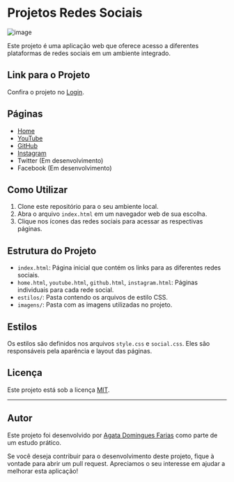 # Projetos Redes Sociais
![image](https://github.com/htadmg/projeto-social/assets/124289385/0fc4e87e-f580-4531-9a56-254600edeb2f)

Este projeto é uma aplicação web que oferece acesso a diferentes plataformas de redes sociais em um ambiente integrado.
## Link para o Projeto
Confira o projeto no [Login]([https://alurabooks-cyan.vercel.app/](https://projeto-login-pied.vercel.app/)).
## Páginas

- [Home](home.html)
- [YouTube](youtube.html)
- [GitHub](github.html)
- [Instagram](instagram.html)
- Twitter (Em desenvolvimento)
- Facebook (Em desenvolvimento)

## Como Utilizar

1. Clone este repositório para o seu ambiente local.
2. Abra o arquivo `index.html` em um navegador web de sua escolha.
3. Clique nos ícones das redes sociais para acessar as respectivas páginas.

## Estrutura do Projeto

- `index.html`: Página inicial que contém os links para as diferentes redes sociais.
- `home.html`, `youtube.html`, `github.html`, `instagram.html`: Páginas individuais para cada rede social.
- `estilos/`: Pasta contendo os arquivos de estilo CSS.
- `imagens/`: Pasta com as imagens utilizadas no projeto.

## Estilos

Os estilos são definidos nos arquivos `style.css` e `social.css`. Eles são responsáveis pela aparência e layout das páginas.

## Licença

Este projeto está sob a licença [MIT](LICENSE).

---
## Autor
Este projeto foi desenvolvido por [Agata Domingues Farias](https://www.linkedin.com/in/agatadominguesfarias/) como parte de um estudo prático.


Se você deseja contribuir para o desenvolvimento deste projeto, fique à vontade para abrir um pull request. Apreciamos o seu interesse em ajudar a melhorar esta aplicação!

